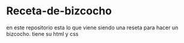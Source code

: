 # Receta-de-bizcocho
en este repositorio esta lo que viene siendo una reseta para hacer un bizcocho. tiene su html y css
